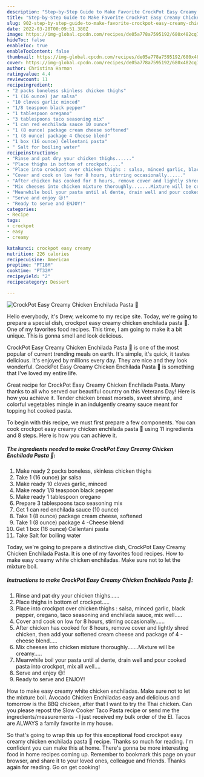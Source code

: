 ```yaml
---
description: "Step-by-Step Guide to Make Favorite CrockPot Easy Creamy Chicken Enchilada Pasta 🍝"
title: "Step-by-Step Guide to Make Favorite CrockPot Easy Creamy Chicken Enchilada Pasta 🍝"
slug: 902-step-by-step-guide-to-make-favorite-crockpot-easy-creamy-chicken-enchilada-pasta
date: 2022-03-28T00:09:51.380Z
image: https://img-global.cpcdn.com/recipes/de05a778a7595192/680x482cq70/crockpot-easy-creamy-chicken-enchilada-pasta-recipe-main-photo.jpg
hideToc: false
enableToc: true
enableTocContent: false
thumbnail: https://img-global.cpcdn.com/recipes/de05a778a7595192/680x482cq70/crockpot-easy-creamy-chicken-enchilada-pasta-recipe-main-photo.jpg
cover: https://img-global.cpcdn.com/recipes/de05a778a7595192/680x482cq70/crockpot-easy-creamy-chicken-enchilada-pasta-recipe-main-photo.jpg
author: Christina Harmon
ratingvalue: 4.4
reviewcount: 11
recipeingredient:
- "2 packs boneless skinless chicken thighs"
- "1 (16 ounce) jar salsa"
- "10 cloves garlic minced"
- "1/8 teaspoon black pepper"
- "1 tablespoon oregano"
- "3 tablespoons taco seasoning mix"
- "1 can red enchilada sauce 10 ounce"
- "1 (8 ounce) package cream cheese softened"
- "1 (8 ounce) package 4 Cheese blend"
- "1 box (16 ounce) Cellentani pasta"
- " Salt for boiling water"
recipeinstructions:
- "Rinse and pat dry your chicken thighs......"
- "Place thighs in bottom of crockpot....."
- "Place into crockpot over chicken thighs : salsa, minced garlic, black pepper, oregano, taco seasoning and enchilada sauce, mix well....."
- "Cover and cook on low for 8 hours, stirring occasionally......"
- "After chicken has cooked for 8 hours, remove cover and lightly shred chicken, then add your softened cream cheese and package of 4 - cheese blend....."
- "Mix cheeses into chicken mixture thoroughly.......Mixture will be creamy....."
- "Meanwhile boil your pasta until al dente, drain well and pour cooked pasta into crockpot, mix all well...."
- "Serve and enjoy 😉!"
- "Ready to serve and ENJOY!"
categories:
- Recipe
tags:
- crockpot
- easy
- creamy

katakunci: crockpot easy creamy 
nutrition: 226 calories
recipecuisine: American
preptime: "PT18M"
cooktime: "PT32M"
recipeyield: "2"
recipecategory: Dessert

---
```



![CrockPot Easy Creamy Chicken Enchilada Pasta 🍝](https://img-global.cpcdn.com/recipes/de05a778a7595192/680x482cq70/crockpot-easy-creamy-chicken-enchilada-pasta-recipe-main-photo.jpg)

Hello everybody, it's Drew, welcome to my recipe site. Today, we're going to prepare a special dish, crockpot easy creamy chicken enchilada pasta 🍝. One of my favorites food recipes. This time, I am going to make it a bit unique. This is gonna smell and look delicious.

CrockPot Easy Creamy Chicken Enchilada Pasta 🍝 is one of the most popular of current trending meals on earth. It's simple, it's quick, it tastes delicious. It's enjoyed by millions every day. They are nice and they look wonderful. CrockPot Easy Creamy Chicken Enchilada Pasta 🍝 is something that I've loved my entire life.

Great recipe for CrockPot Easy Creamy Chicken Enchilada Pasta. Many thanks to all who served our beautiful country on this Veterans Day! Here is how you achieve it. Tender chicken breast morsels, sweet shrimp, and colorful vegetables mingle in an indulgently creamy sauce meant for topping hot cooked pasta.


To begin with this recipe, we must first prepare a few components. You can cook crockpot easy creamy chicken enchilada pasta 🍝 using 11 ingredients and 8 steps. Here is how you can achieve it.

<!--inarticleads1-->

##### The ingredients needed to make CrockPot Easy Creamy Chicken Enchilada Pasta 🍝:

1. Make ready 2 packs boneless, skinless chicken thighs
1. Take 1 (16 ounce) jar salsa
1. Make ready 10 cloves garlic, minced
1. Make ready 1/8 teaspoon black pepper
1. Make ready 1 tablespoon oregano
1. Prepare 3 tablespoons taco seasoning mix
1. Get 1 can red enchilada sauce (10 ounce)
1. Take 1 (8 ounce) package cream cheese, softened
1. Take 1 (8 ounce) package 4 -Cheese blend
1. Get 1 box (16 ounce) Cellentani pasta
1. Take  Salt for boiling water


Today, we&#39;re going to prepare a distinctive dish, CrockPot Easy Creamy Chicken Enchilada Pasta. It is one of my favorites food recipes. How to make easy creamy white chicken enchiladas. Make sure not to let the mixture boil. 

<!--inarticleads2-->

##### Instructions to make CrockPot Easy Creamy Chicken Enchilada Pasta 🍝:

1. Rinse and pat dry your chicken thighs......
1. Place thighs in bottom of crockpot.....
1. Place into crockpot over chicken thighs : salsa, minced garlic, black pepper, oregano, taco seasoning and enchilada sauce, mix well.....
1. Cover and cook on low for 8 hours, stirring occasionally......
1. After chicken has cooked for 8 hours, remove cover and lightly shred chicken, then add your softened cream cheese and package of 4 - cheese blend.....
1. Mix cheeses into chicken mixture thoroughly.......Mixture will be creamy.....
1. Meanwhile boil your pasta until al dente, drain well and pour cooked pasta into crockpot, mix all well....
1. Serve and enjoy 😉!
1. Ready to serve and ENJOY!

How to make easy creamy white chicken enchiladas. Make sure not to let the mixture boil. Avocado Chicken Enchiladas easy and delicious and tomorrow is the BBQ chicken, after that I want to try the Thai chicken. Can you please repost the Slow Cooker Taco Pasta recipe or send me the ingredients/measurements - I just received my bulk order of the El. Tacos are ALWAYS a family favorite in my house. 

So that's going to wrap this up for this exceptional food crockpot easy creamy chicken enchilada pasta 🍝 recipe. Thanks so much for reading. I'm confident you can make this at home. There's gonna be more interesting food in home recipes coming up. Remember to bookmark this page on your browser, and share it to your loved ones, colleague and friends. Thanks again for reading. Go on get cooking!
